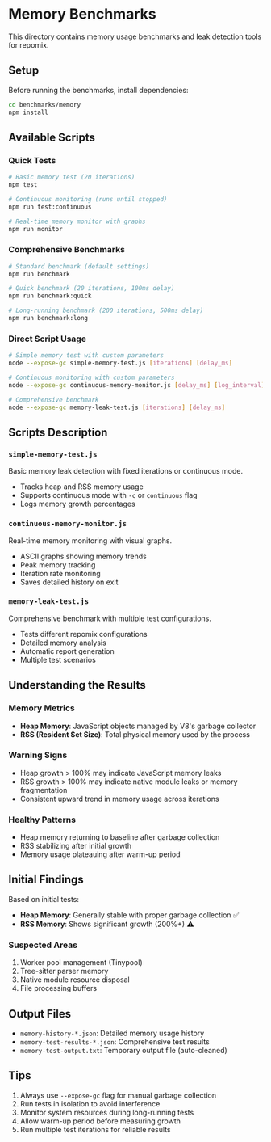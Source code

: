# Memory Benchmarks

This directory contains memory usage benchmarks and leak detection tools for repomix.

## Setup

Before running the benchmarks, install dependencies:

```bash
cd benchmarks/memory
npm install
```

## Available Scripts

### Quick Tests

```bash
# Basic memory test (20 iterations)
npm test

# Continuous monitoring (runs until stopped)
npm run test:continuous

# Real-time memory monitor with graphs
npm run monitor
```

### Comprehensive Benchmarks

```bash
# Standard benchmark (default settings)
npm run benchmark

# Quick benchmark (20 iterations, 100ms delay)
npm run benchmark:quick

# Long-running benchmark (200 iterations, 500ms delay)
npm run benchmark:long
```

### Direct Script Usage

```bash
# Simple memory test with custom parameters
node --expose-gc simple-memory-test.js [iterations] [delay_ms]

# Continuous monitoring with custom parameters
node --expose-gc continuous-memory-monitor.js [delay_ms] [log_interval]

# Comprehensive benchmark
node --expose-gc memory-leak-test.js [iterations] [delay_ms]
```

## Scripts Description

### `simple-memory-test.js`
Basic memory leak detection with fixed iterations or continuous mode.
- Tracks heap and RSS memory usage
- Supports continuous mode with `-c` or `continuous` flag
- Logs memory growth percentages

### `continuous-memory-monitor.js`
Real-time memory monitoring with visual graphs.
- ASCII graphs showing memory trends
- Peak memory tracking
- Iteration rate monitoring
- Saves detailed history on exit

### `memory-leak-test.js`
Comprehensive benchmark with multiple test configurations.
- Tests different repomix configurations
- Detailed memory analysis
- Automatic report generation
- Multiple test scenarios

## Understanding the Results

### Memory Metrics

- **Heap Memory**: JavaScript objects managed by V8's garbage collector
- **RSS (Resident Set Size)**: Total physical memory used by the process

### Warning Signs

- Heap growth > 100% may indicate JavaScript memory leaks
- RSS growth > 100% may indicate native module leaks or memory fragmentation
- Consistent upward trend in memory usage across iterations

### Healthy Patterns

- Heap memory returning to baseline after garbage collection
- RSS stabilizing after initial growth
- Memory usage plateauing after warm-up period

## Initial Findings

Based on initial tests:
- **Heap Memory**: Generally stable with proper garbage collection ✅
- **RSS Memory**: Shows significant growth (200%+) ⚠️

### Suspected Areas

1. Worker pool management (Tinypool)
2. Tree-sitter parser memory
3. Native module resource disposal
4. File processing buffers

## Output Files

- `memory-history-*.json`: Detailed memory usage history
- `memory-test-results-*.json`: Comprehensive test results
- `memory-test-output.txt`: Temporary output file (auto-cleaned)

## Tips

1. Always use `--expose-gc` flag for manual garbage collection
2. Run tests in isolation to avoid interference
3. Monitor system resources during long-running tests
4. Allow warm-up period before measuring growth
5. Run multiple test iterations for reliable results